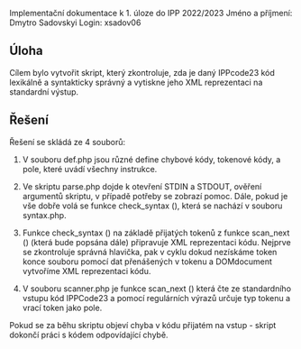 Implementační dokumentace k 1. úloze do IPP 2022/2023
Jméno a příjmení: Dmytro Sadovskyi
Login: xsadov06
## Úloha
Cílem bylo vytvořit skript, který zkontroluje, zda je daný IPPcode23 kód lexikálně a syntakticky správný a vytiskne jeho XML reprezentaci na standardní výstup.

## Řešení
Řešení se skládá ze 4 souborů:

1. V souboru def.php jsou různé define chybové kódy, tokenové kódy, a pole, které uvádí všechny instrukce. 

2. Ve skriptu parse.php dojde k otevření STDIN a STDOUT, ověření argumentů skriptu, v případě potřeby se zobrazí pomoc. Dále, pokud je vše dobře volá se funkce check_syntax (),
která se nachází v souboru syntax.php.

3. Funkce check_syntax () na základě přijatých tokenů z funkce scan_next () (která bude popsána dále) připravuje XML reprezentaci kódu. Nejprve se zkontroluje správná hlavička,
pak v cyklu dokud nezískáme token konce souboru pomocí dat přenášených v tokenu a DOMdocument vytvoříme XML reprezentaci kódu.

4. V souboru scanner.php je funkce scan_next () která čte ze standardního vstupu kód IPPCode23 a pomocí regulárních výrazů určuje typ tokenu a vrací token jako pole.

Pokud se za běhu skriptu objeví chyba v kódu přijatém na vstup - skript dokončí práci s kódem odpovídající chybě.